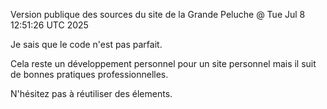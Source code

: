 Version publique des sources du site de la Grande Peluche @ Tue Jul  8 12:51:26 UTC 2025

Je sais que le code n'est pas parfait.

Cela reste un développement personnel pour un site personnel mais il suit de bonnes pratiques professionnelles.

N'hésitez pas à réutiliser des élements.

